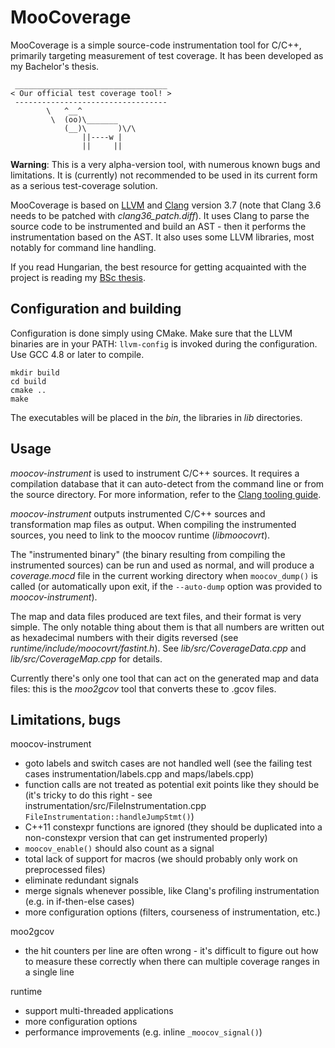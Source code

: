 MooCoverage
=========================

MooCoverage is a simple source-code instrumentation tool for C/C++, primarily targeting measurement of test coverage. It has been developed as my Bachelor's thesis.

	 __________________________________
	< Our official test coverage tool! >
	 ----------------------------------
	        \   ^__^
	         \  (oo)\_______
	            (__)\       )\/\
	                ||----w |
	                ||     ||

**Warning**: This is a very alpha-version tool, with numerous known bugs and limitations. It is (currently) not recommended to be used in its current form as a serious test-coverage solution.

MooCoverage is based on [LLVM](http://llvm.org) and [Clang](http://clang.llvm.org) version 3.7 (note that Clang 3.6 needs to be patched with *clang36_patch.diff*). It uses Clang to parse the source code to be instrumented and build an AST - then it performs the instrumentation based on the AST. It also uses some LLVM libraries, most notably for command line handling.

If you read Hungarian, the best resource for getting acquainted with the project is reading my [BSc thesis](http://gaborkozar.me/szakdolgozat.pdf).

Configuration and building
--------------------------------------------------------------

Configuration is done simply using CMake. Make sure that the LLVM binaries are in your PATH: `llvm-config` is invoked during the configuration. Use GCC 4.8 or later to compile.

	mkdir build
	cd build
	cmake ..
	make

The executables will be placed in the *bin*, the libraries in *lib* directories.

Usage
------------------------

*moocov-instrument* is used to instrument C/C++ sources. It requires a compilation database that it can auto-detect from the command line or from the source directory. For more information, refer to the [Clang tooling guide](http://clang.llvm.org/docs/HowToSetupToolingForLLVM.html).

*moocov-instrument* outputs instrumented C/C++ sources and transformation map files as output. When compiling the instrumented sources, you need to link to the moocov runtime (*libmoocovrt*).

The "instrumented binary" (the binary resulting from compiling the instrumented sources) can be run and used as normal, and will produce a *coverage.mocd* file in the current working directory when `moocov_dump()` is called (or automatically upon exit, if the `--auto-dump` option was provided to *moocov-instrument*).

The map and data files produced are text files, and their format is very simple. The only notable thing about them is that all numbers are written out as hexadecimal numbers with their digits reversed (see *runtime/include/moocovrt/fastint.h*).
See *lib/src/CoverageData.cpp* and *lib/src/CoverageMap.cpp* for details.

Currently there's only one tool that can act on the generated map and data files: this is the *moo2gcov* tool that converts these to .gcov files.

Limitations, bugs
-------------------------------------

moocov-instrument

* goto labels and switch cases are not handled well (see the failing test cases instrumentation/labels.cpp and maps/labels.cpp)
* function calls are not treated as potential exit points like they should be (it's tricky to do this right - see instrumentation/src/FileInstrumentation.cpp `FileInstrumentation::handleJumpStmt()`)
* C++11 constexpr functions are ignored (they should be duplicated into a non-constexpr version that can get instrumented properly)
* `moocov_enable()` should also count as a signal
* total lack of support for macros (we should probably only work on preprocessed files)
* eliminate redundant signals
* merge signals whenever possible, like Clang's profiling instrumentation (e.g. in if-then-else cases)
* more configuration options (filters, courseness of instrumentation, etc.)

moo2gcov

* the hit counters per line are often wrong - it's difficult to figure out how to measure these correctly when there can multiple coverage ranges in a single line

runtime

* support multi-threaded applications
* more configuration options
* performance improvements (e.g. inline `_moocov_signal()`)
